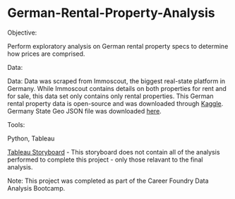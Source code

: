 
# German-Rental-Property-Analysis

Objective:

Perform exploratory analysis on German rental property specs to determine how prices are comprised.

Data:

Data:  Data was scraped from Immoscout, the biggest real-state platform in Germany. While Immoscout contains details on both properties for rent and for sale, this data set only contains only rental properties. 
This German rental property data is open-source and was downloaded through [Kaggle](https://www.kaggle.com/datasets/corrieaar/apartment-rental-offers-in-germany). Germany State Geo JSON file was downloaded [here](https://iw.mapandroute.de/MapAPI-1.3/docs/showcase/display-geojson-data/polygons/index.html).

Tools:

Python, Tableau

[Tableau Storyboard](https://public.tableau.com/views/GermanRentalPropertyAnalysis/GermanRentalPropertyAnalysis?:language=en-US&:retry=yes&:display_count=n&:origin=viz_share_link) - This storyboard does not contain all of the analysis performed to complete this project - only those relavant to the final analysis.

Note: This project was completed as part of the Career Foundry Data Analysis Bootcamp.  
